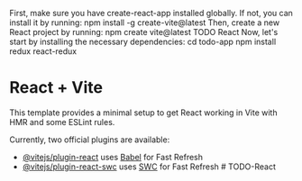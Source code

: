 First, make sure you have create-react-app installed globally. If not, you can install it by running:
npm install -g create-vite@latest 
Then, create a new React project by running:
npm create vite@latest TODO React
Now, let's start by installing the necessary dependencies:
cd todo-app
npm install redux react-redux






# React + Vite

This template provides a minimal setup to get React working in Vite with HMR and some ESLint rules.

Currently, two official plugins are available:

- [@vitejs/plugin-react](https://github.com/vitejs/vite-plugin-react/blob/main/packages/plugin-react/README.md) uses [Babel](https://babeljs.io/) for Fast Refresh
- [@vitejs/plugin-react-swc](https://github.com/vitejs/vite-plugin-react-swc) uses [SWC](https://swc.rs/) for Fast Refresh
#   T O D O - R e a c t 
 
 
